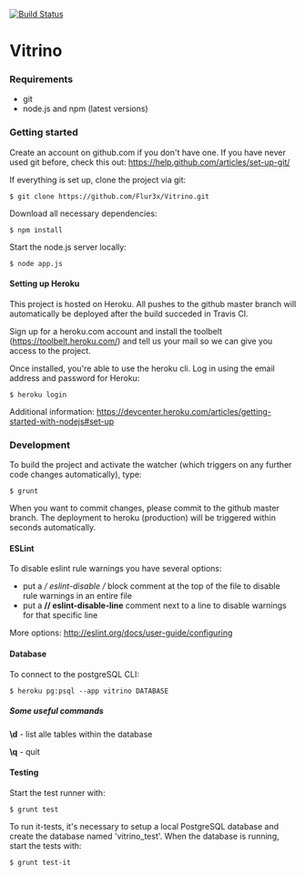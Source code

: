 [![Build Status](https://travis-ci.com/Flur3x/Vitrino.svg?token=HAauytqpvPqx5oqGBkQp&branch=master)](https://travis-ci.com/Flur3x/Vitrino)

# Vitrino

### Requirements

  - git
  - node.js and npm (latest versions)
  

### Getting started

Create an account on github.com if you don't have one. If you have never used git before, check this out: https://help.github.com/articles/set-up-git/

If everything is set up, clone the project via git:

```
$ git clone https://github.com/Flur3x/Vitrino.git
```

Download all necessary dependencies:

```
$ npm install
```

Start the node.js server locally:

```
$ node app.js
```


#### Setting up Heroku

This project is hosted on Heroku. All pushes to the github master branch will automatically be deployed after the build succeded in Travis CI.

Sign up for a heroku.com account and install the toolbelt (https://toolbelt.heroku.com/) and tell us your mail so we can give you access to the project.

Once installed, you're able to use the heroku cli. Log in using the email address and password for Heroku:

```
$ heroku login
```

Additional information: https://devcenter.heroku.com/articles/getting-started-with-nodejs#set-up


### Development

To build the project and activate the watcher (which triggers on any further code changes automatically), type:

```
$ grunt
```

When you want to commit changes, please commit to the github master branch. The deployment to heroku (production) will be triggered within seconds automatically.


#### ESLint

To disable eslint rule warnings you have several options:

- put a **/* eslint-disable */** block comment at the top of the file to disable rule warnings in an entire file
- put a **// eslint-disable-line** comment next to a line to disable warnings for that specific line

More options: http://eslint.org/docs/user-guide/configuring


#### Database

To connect to the postgreSQL CLI:

```
$ heroku pg:psql --app vitrino DATABASE
```


##### Some useful commands

**\d** - list alle tables within the database

**\q** - quit


#### Testing

Start the test runner with:

```
$ grunt test
```

To run it-tests, it's necessary to setup a local PostgreSQL database and create the database named 'vitrino_test'. When the database is running, start the tests with:

```
$ grunt test-it
```
